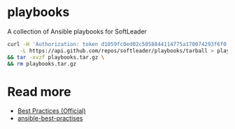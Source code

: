 # playbooks
A collection of Ansible playbooks for SoftLeader

```sh
curl -H 'Authorization: token d1059fc0ed02c5058844114775a170074293f6f0' \
    -L https://api.github.com/repos/softleader/playbooks/tarball > playbooks.tar.gz \
&& tar -xvzf playbooks.tar.gz \
&& rm playbooks.tar.gz
```

# Read more

- [Best Practices (Official)](http://docs.ansible.com/ansible/latest/user_guide/playbooks_best_practices.html)
- [ansible-best-practises](https://github.com/enginyoyen/ansible-best-practises)

